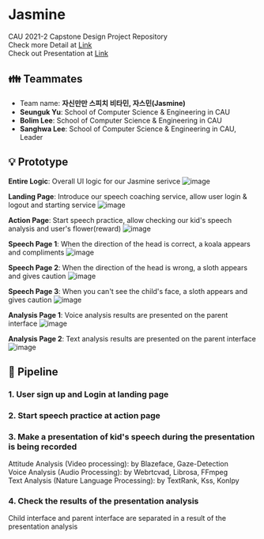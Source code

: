 # Jasmine
CAU 2021-2 Capstone Design Project Repository   
Check more Detail at [Link]()   
Check out Presentation at [Link](https://youtu.be/AJ_jO4Orc58)

## 👪 Teammates
- Team name: **자신만만 스피치 비타민, 자스민(Jasmine)**
- **Seunguk Yu**: School of Computer Science & Engineering in CAU   
- **Bolim Lee**: School of Computer Science & Engineering in CAU   
- **Sanghwa Lee**: School of Computer Science & Engineering in CAU, Leader

## 💡 Prototype
**Entire Logic**: Overall UI logic for our Jasmine serivce
![image](https://user-images.githubusercontent.com/80081345/144620776-15dbdcc2-a138-473c-84e4-6771fed889b6.png)

**Landing Page**: Introduce our speech coaching service, allow user login & logout and starting service
![image](https://user-images.githubusercontent.com/80081345/144620118-70730e4d-e247-4432-905d-6c2653e9c276.png)

**Action Page**: Start speech practice, allow checking our kid's speech analysis and user's flower(reward)
![image](https://user-images.githubusercontent.com/80081345/144620224-13cf2665-289a-42c4-ac5c-d60031539616.png)

**Speech Page 1**: When the direction of the head is correct, a koala appears and compliments
![image](https://user-images.githubusercontent.com/80081345/144621208-963cad27-afef-4665-831f-ff6a7321a71b.png)

**Speech Page 2**: When the direction of the head is wrong, a sloth appears and gives caution
![image](https://user-images.githubusercontent.com/80081345/144621303-fcc0dc1e-a141-4732-b586-f6ffae88651f.png)

**Speech Page 3**: When you can't see the child's face, a sloth appears and gives caution
![image](https://user-images.githubusercontent.com/80081345/144621706-bb0247dd-0495-4b6b-aebf-6d51da165ac7.png)

**Analysis Page 1**: Voice analysis results are presented on the parent interface
![image](https://user-images.githubusercontent.com/80081345/144621825-ac4b2991-24ce-4df7-b8fc-55ae33320c2b.png)

**Analysis Page 2**: Text analysis results are presented on the parent interface
![image](https://user-images.githubusercontent.com/80081345/144622052-24386582-c083-46aa-811a-cfcc61e0b2ef.png)

## 🚂 Pipeline
### 1. User sign up and Login at landing page
### 2. Start speech practice at action page
### 3. Make a presentation of kid's speech during the presentation is being recorded
Attitude Analysis (Video processing): by Blazeface, Gaze-Detection   
Voice Analysis (Audio Processing): by Webrtcvad, Librosa, FFmpeg   
Text Analysis (Nature Language Processing): by TextRank, Kss, Konlpy
### 4. Check the results of the presentation analysis
Child interface and parent interface are separated in a result of the presentation analysis
